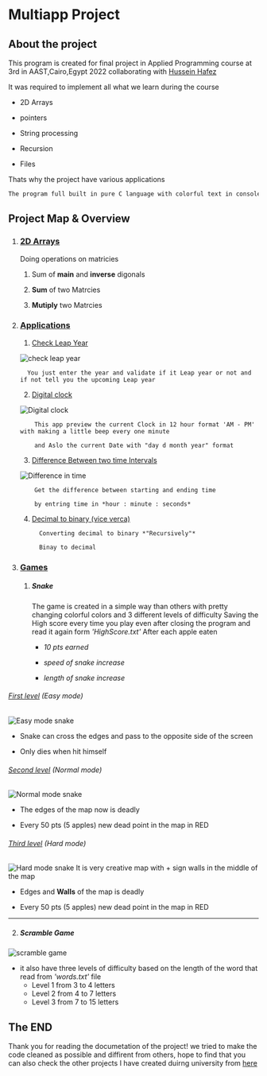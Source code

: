 # Multiapp Project

## About the project

This program is created for final project in Applied Programming course at 3rd in AAST,Cairo,Egypt 2022 collaborating with [Hussein Hafez](https://github.com/husseinhafez1)

It was required to implement all what we learn during the course

- 2D Arrays

- pointers

- String processing

- Recursion

- Files

Thats why the project have various applications

```bash
The program full built in pure C language with colorful text in console
```

## Project Map & Overview

1. ### <u>2D Arrays</u>
   
   Doing operations on matricies
   
   1. Sum of **main** and **inverse** digonals
   
   2. **Sum** of two Matrcies
   
   3. **Mutiply** two Matrcies

2. ### <u>Applications</u>
   
   1. <u>Check Leap Year</u>
      
   ![check leap year](https://github.com/AntonAshraf/Private-Codes/blob/main/Uploads/check%20leap%20year.png)
      
         You just enter the year and validate if it Leap year or not and if not tell you the upcoming Leap year
   
   2. <u>Digital clock</u>
      
   ![Digital clock](https://github.com/AntonAshraf/Private-Codes/blob/main/Uploads/Digital%20clock.png)
      
           This app preview the current Clock in 12 hour format 'AM - PM' with making a little beep every one minute
      
           and Aslo the current Date with "day d month year" format
   
   3. <u>Difference Between two time Intervals</u>
      
   ![Difference in time](https://github.com/AntonAshraf/Private-Codes/blob/main/Uploads/diffirence%20in%20time.png)
      
           Get the difference between starting and ending time
      
           by entring time in *hour : minute : seconds*
   
   4. <u>Decimal to binary (vice verca)</u>
      
            Converting decimal to binary *"Recursively"*
      
            Binay to decimal

3. ### <u>Games</u>
   
   1. ##### Snake
      
      The game is created in a simple way than others with pretty changing colorful colors and 3 different levels of difficulty 
      Saving the High score every time you play even after closing the program and read it again form _'HighScore.txt'_
      After each apple eaten
      
      - *10 pts earned*
      
      - *speed of snake increase*
      
      - *length of snake increase*

###### <u>First level</u> (Easy mode)

![Easy mode snake](https://github.com/AntonAshraf/Private-Codes/blob/main/Uploads/Easy%20snake.gif)

- Snake can cross the edges and pass to the opposite side of the screen

- Only dies when hit himself

###### <u>Second level</u> (Normal mode)
![Normal mode snake](https://github.com/AntonAshraf/Private-Codes/blob/main/Uploads/Normal%20mode.gif)
- The edges of the map now is deadly

- Every 50 pts (5 apples) new dead point in the map in RED

###### <u>Third level</u> (Hard mode)
![Hard mode snake](https://github.com/AntonAshraf/Private-Codes/blob/main/Uploads/Hard%20mode.gif)
It is very creative map with + sign walls in the middle of the map

- Edges and **Walls** of the map is deadly

- Every 50 pts (5 apples) new dead point in the map in RED

-----------------

   2. ##### Scramble Game
![scramble game](https://github.com/AntonAshraf/Private-Codes/blob/main/Uploads/Scramble%20game.gif)

- it also have three levels of difficulty based on the length of the word that read from _'words.txt'_ file
   - Level 1 from 3 to 4 letters
   - Level 2 from 4 to 7 letters
   - Level 3 from 7 to 15 letters

## The END

Thank you for reading the documetation of the project!
we tried to make the code cleaned as possible and diffirent from others, hope to find that 
you can also check the other projects I have created duirng university from [here](https://github.com/AntonAshraf/University-Projects)

